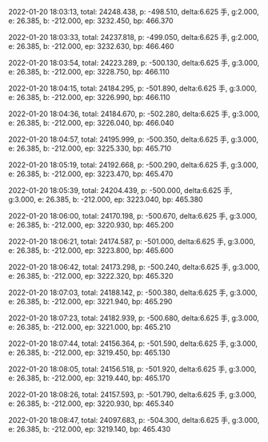 2022-01-20 18:03:13, total: 24248.438, p: -498.510, delta:6.625 手, g:2.000, e: 26.385, b: -212.000, ep: 3232.450, bp: 466.370

2022-01-20 18:03:33, total: 24237.818, p: -499.050, delta:6.625 手, g:2.000, e: 26.385, b: -212.000, ep: 3232.630, bp: 466.460

2022-01-20 18:03:54, total: 24223.289, p: -500.130, delta:6.625 手, g:3.000, e: 26.385, b: -212.000, ep: 3228.750, bp: 466.110

2022-01-20 18:04:15, total: 24184.295, p: -501.890, delta:6.625 手, g:3.000, e: 26.385, b: -212.000, ep: 3226.990, bp: 466.110

2022-01-20 18:04:36, total: 24184.670, p: -502.280, delta:6.625 手, g:3.000, e: 26.385, b: -212.000, ep: 3226.040, bp: 466.040

2022-01-20 18:04:57, total: 24195.999, p: -500.350, delta:6.625 手, g:3.000, e: 26.385, b: -212.000, ep: 3225.330, bp: 465.710

2022-01-20 18:05:19, total: 24192.668, p: -500.290, delta:6.625 手, g:3.000, e: 26.385, b: -212.000, ep: 3223.470, bp: 465.470

2022-01-20 18:05:39, total: 24204.439, p: -500.000, delta:6.625 手, g:3.000, e: 26.385, b: -212.000, ep: 3223.040, bp: 465.380

2022-01-20 18:06:00, total: 24170.198, p: -500.670, delta:6.625 手, g:3.000, e: 26.385, b: -212.000, ep: 3220.930, bp: 465.200

2022-01-20 18:06:21, total: 24174.587, p: -501.000, delta:6.625 手, g:3.000, e: 26.385, b: -212.000, ep: 3223.800, bp: 465.600

2022-01-20 18:06:42, total: 24173.298, p: -500.240, delta:6.625 手, g:3.000, e: 26.385, b: -212.000, ep: 3222.320, bp: 465.320

2022-01-20 18:07:03, total: 24188.142, p: -500.380, delta:6.625 手, g:3.000, e: 26.385, b: -212.000, ep: 3221.940, bp: 465.290

2022-01-20 18:07:23, total: 24182.939, p: -500.680, delta:6.625 手, g:3.000, e: 26.385, b: -212.000, ep: 3221.000, bp: 465.210

2022-01-20 18:07:44, total: 24156.364, p: -501.590, delta:6.625 手, g:3.000, e: 26.385, b: -212.000, ep: 3219.450, bp: 465.130

2022-01-20 18:08:05, total: 24156.518, p: -501.920, delta:6.625 手, g:3.000, e: 26.385, b: -212.000, ep: 3219.440, bp: 465.170

2022-01-20 18:08:26, total: 24157.593, p: -501.790, delta:6.625 手, g:3.000, e: 26.385, b: -212.000, ep: 3220.930, bp: 465.340

2022-01-20 18:08:47, total: 24097.683, p: -504.300, delta:6.625 手, g:3.000, e: 26.385, b: -212.000, ep: 3219.140, bp: 465.430